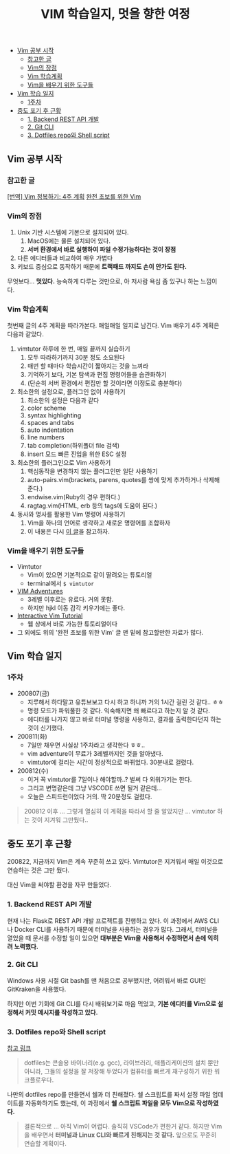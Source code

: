 ﻿---
title:  "VIM 학습일지, 멋을 향한 여정"
excerpt: "스벅 딱 가서, 터미널 열어서 git이고 vim이고 그냥 다 ..."


categories:
-  Tools
tags:
-  Vim
last_modified_at: 2020-08-22TO20:30:00+09:00
---
- [Vim 공부 시작](#vim-공부-시작)
  - [참고한 글](#참고한-글)
  - [Vim의 장점](#vim의-장점)
  - [Vim 학습계획](#vim-학습계획)
  - [Vim을 배우기 위한 도구들](#vim을-배우기-위한-도구들)
- [Vim 학습 일지](#vim-학습-일지)
  - [1주차](#1주차)
- [중도 포기 후 근황](#중도-포기-후-근황)
  - [1. Backend REST API 개발](#1-backend-rest-api-개발)
  - [2. Git CLI](#2-git-cli)
  - [3. Dotfiles repo와 Shell script](#3-dotfiles-repo와-shell-script)

## Vim 공부 시작

### 참고한 글

[[번역] Vim 정복하기: 4주 계획](https://medium.com/@jungseobshin/vim-%EB%B0%B0%EC%9A%B0%EB%8A%94-%EB%B2%95-4%EC%A3%BC-%EA%B3%84%ED%9A%8D-77f3f7e263f7)
[완전 초보를 위한 Vim](https://nolboo.kim/blog/2016/11/15/vim-for-beginner/)

### Vim의 장점

1. Unix 기반 시스템에 기본으로 설치되어 있다.
   1. MacOS에는 물론 설치되어 있다.
   2. **서버 환경에서 바로 실행하여 파일 수정가능하다는 것이 장점**
2. 다른 에디터들과 비교하여 매우 가볍다
3. 키보드 중심으로 동작하기 때문에 **트랙패드 까지도 손이 안가도 된다.**

무엇보다... **멋있다.**
능숙하게 다루는 것만으로, 아 저사람 욕심 좀 있구나 하는 느낌이다.

### Vim 학습계획

첫번째 글의 4주 계획을 따라가본다.
매일매일 일지로 남긴다.
Vim 배우기 4주 계획은 다음과 같았다.

1. vimtutor 하루에 한 번, 매일 끝까지 실습하기
   1. 모두 따라하기까지 30분 정도 소요된다
   2. 매번 할 때마다 학습시간이 짧아지는 것을 느껴라
   3. 기억하기 보다, 기본 탐색과 편집 명령어들을 습관화하기
   4. (단순히 서버 환경에서 편집만 할 것이라면 이정도로 충분하다)
2. 최소한의 설정으로, 플러그인 없이 사용하기
   1. 최소한의 설정은 다음과 같다
   2. color scheme
   3. syntax highlighting
   4. spaces and tabs
   5. auto indentation
   6. line numbers
   7. tab completion(하위폴더 file 검색)
   8. insert 모드 빠른 진입을 위한 ESC 설정
3. 최소한의 플러그인으로 Vim 사용하기
   1. 핵심동작을 변경하지 않는 플러그인만 일단 사용하기
   2. auto-pairs.vim(brackets, parens, quotes를 쌍에 맞게 추가하거나 삭제해준다.)
   3. endwise.vim(Ruby의 경우 편하다.)
   4. ragtag.vim(HTML, erb 등의 tags에 도움이 된다.)
4. 동사와 명사를 활용한 Vim 명령어 사용하기
   1. Vim을 하나의 언어로 생각하고 새로운 명령어를 조합하자
   2. 이 내용은 다시 [이 글](https://medium.com/@jungseobshin/vim-%EB%B0%B0%EC%9A%B0%EB%8A%94-%EB%B2%95-4%EC%A3%BC-%EA%B3%84%ED%9A%8D-77f3f7e263f7)을 참고하자.

### Vim을 배우기 위한 도구들

- Vimtutor
  - Vim이 있으면 기본적으로 같이 딸려오는 튜토리얼
  - terminal에서 `$ vimtutor`
- [VIM Adventures](https://vim-adventures.com/)
  - 3레벨 이후로는 유료다. 거의 못함.
  - 하지만 hjkl 이동 감각 키우기에는 좋다.
- [Interactive Vim Tutorial](https://www.openvim.com/tutorial.html)
  - 웹 상에서 바로 가능한 튜토리얼이다
- 그 외에도 위의 '완전 초보를 위한 Vim' 글 맨 밑에 참고할만한 자료가 많다.

## Vim 학습 일지

### 1주차

- 200807(금)
  - 지루해서 하다말고 유튜브보고 다시 하고 하니까 거의 1시간 걸린 것 같다.. ㅎㅎ
  - 명령 모드가 파워풀한 것 같다. 익숙해지면 왜 빠르다고 하는지 알 것 같다.
  - 에디터를 나가지 않고 바로 터미널 명령을 사용하고, 결과를 출력한다던지 하는 것이 신기했다.
- 200811(화)
  - 7일만 채우면 사실상 1주차라고 생각한다 ㅎㅎ..
  - vim adventure이 무료가 3레벨까지인 것을 알아냈다.
  - vimtutor에 걸리는 시간이 정상적으로 바뀌었다. 30분내로 걸렸다.
- 200812(수)
  - 이거 꼭 vimtutor를 7일이나 해야할까..? 벌써 다 외워가기는 한다.
  - 그리고 변명같은데 그냥 VSCODE 쓰면 될거 같은데...
  - 오늘은 스피드런이었다 거의. 딱 20분정도 걸렸다.

> 200812 이후 ...
> 그렇게 열심히 이 계획을 따라서 할 줄 알았지만 ...
> vimtutor 하는 것이 지겨워 그만뒀다..

## 중도 포기 후 근황

200822,
지금까지 Vim은 계속 꾸준히 쓰고 있다.
Vimtutor은 지겨워서 매일 이것으로 연습하는 것은 그만 뒀다.

대신 Vim을 써야할 환경을 자꾸 만들었다.

### 1. Backend REST API 개발

현재 나는 Flask로 REST API 개발 프로젝트를 진행하고 있다.
이 과정에서 AWS CLI나 Docker CLI를 사용하기 때문에 터미널을 사용하는 경우가 많다.
그래서, 터미널을 열었을 때 문서를 수정할 일이 있으면 **대부분은 Vim을 사용해서 수정하면서 손에 익히려 노력했다.**

### 2. Git CLI

Windows 사용 시절 Git bash를 맨 처음으로 공부했지만,
어려워서 바로 GUI인 GitKraken을 사용했다.

하지만 이번 기회에 Git CLI를 다시 배워보기로 마음 먹었고,
**기본 에디터를 Vim으로 설정해서 커밋 메시지를 작성하고 있다.**

### 3. Dotfiles repo와 Shell script

[참고 링크](https://blog.appkr.dev/work-n-play/dotfiles/)
> dotfiles는 콘솔용 바이너리(e.g. gcc), 라이브러리, 애플리케이션의 설치 뿐만아니라, 그들의 설정을 잘 저장해 두었다가 컴퓨터를 빠르게 재구성하기 위한 워크플로우다.

나만의 dotfiles repo를 만들면서 쉘과 더 친해졌다.
쉘 스크립트를 짜서 설정 파일 업데이트를 자동화하기도 했는데,
이 과정에서 **쉘 스크립트 파일을 모두 Vim으로 작성하였다.**

> 결론적으로 ...
아직 Vim이 어렵다. 솔직히 VSCode가 편한거 같다.
하지만 Vim을 배우면서 **터미널과 Linux CLI와 빠르게 친해지는 것 같다.**
앞으로도 꾸준히 연습할 계획이다.